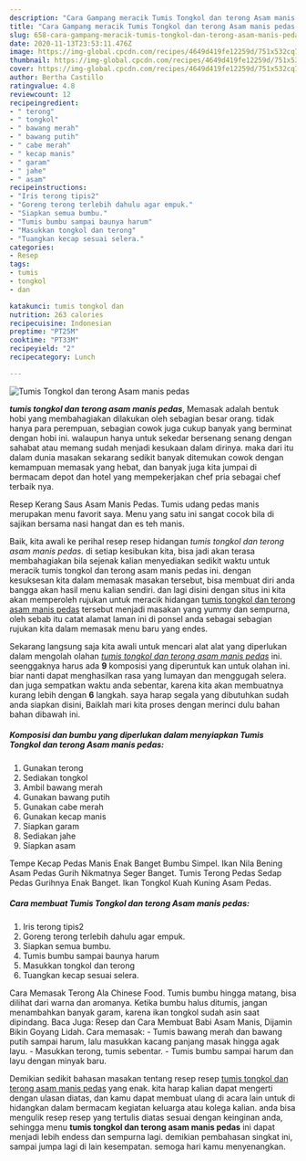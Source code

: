 ```yaml
---
description: "Cara Gampang meracik Tumis Tongkol dan terong Asam manis pedas yang Lezat Sekali"
title: "Cara Gampang meracik Tumis Tongkol dan terong Asam manis pedas yang Lezat Sekali"
slug: 658-cara-gampang-meracik-tumis-tongkol-dan-terong-asam-manis-pedas-yang-lezat-sekali
date: 2020-11-13T23:53:11.476Z
image: https://img-global.cpcdn.com/recipes/4649d419fe12259d/751x532cq70/tumis-tongkol-dan-terong-asam-manis-pedas-foto-resep-utama.jpg
thumbnail: https://img-global.cpcdn.com/recipes/4649d419fe12259d/751x532cq70/tumis-tongkol-dan-terong-asam-manis-pedas-foto-resep-utama.jpg
cover: https://img-global.cpcdn.com/recipes/4649d419fe12259d/751x532cq70/tumis-tongkol-dan-terong-asam-manis-pedas-foto-resep-utama.jpg
author: Bertha Castillo
ratingvalue: 4.8
reviewcount: 12
recipeingredient:
- " terong"
- " tongkol"
- " bawang merah"
- " bawang putih"
- " cabe merah"
- " kecap manis"
- " garam"
- " jahe"
- " asam"
recipeinstructions:
- "Iris terong tipis2"
- "Goreng terong terlebih dahulu agar empuk."
- "Siapkan semua bumbu."
- "Tumis bumbu sampai baunya harum"
- "Masukkan tongkol dan terong"
- "Tuangkan kecap sesuai selera."
categories:
- Resep
tags:
- tumis
- tongkol
- dan

katakunci: tumis tongkol dan 
nutrition: 263 calories
recipecuisine: Indonesian
preptime: "PT25M"
cooktime: "PT33M"
recipeyield: "2"
recipecategory: Lunch

---
```



![Tumis Tongkol dan terong Asam manis pedas](https://img-global.cpcdn.com/recipes/4649d419fe12259d/751x532cq70/tumis-tongkol-dan-terong-asam-manis-pedas-foto-resep-utama.jpg)

<b><i>tumis tongkol dan terong asam manis pedas</i></b>, Memasak adalah bentuk hobi yang membahagiakan dilakukan oleh sebagian besar orang. tidak hanya para perempuan, sebagian cowok juga cukup banyak yang berminat dengan hobi ini. walaupun hanya untuk sekedar bersenang senang dengan sahabat atau memang sudah menjadi kesukaan dalam dirinya. maka dari itu dalam dunia masakan sekarang sedikit banyak ditemukan cowok dengan kemampuan memasak yang hebat, dan banyak juga kita jumpai di bermacam depot dan hotel yang mempekerjakan chef pria sebagai chef terbaik nya.

Resep Kerang Saus Asam Manis Pedas. Tumis udang pedas manis merupakan menu favorit saya. Menu yang satu ini sangat cocok bila di sajikan bersama nasi hangat dan es teh manis.

Baik, kita awali ke perihal resep resep hidangan <i>tumis tongkol dan terong asam manis pedas</i>. di setiap kesibukan kita, bisa jadi akan terasa membahagiakan bila sejenak kalian menyediakan sedikit waktu untuk meracik tumis tongkol dan terong asam manis pedas ini. dengan kesuksesan kita dalam memasak masakan tersebut, bisa membuat diri anda bangga akan hasil menu kalian sendiri. dan lagi disini dengan situs ini kita akan memperoleh rujukan untuk meracik hidangan <u>tumis tongkol dan terong asam manis pedas</u> tersebut menjadi masakan yang yummy dan sempurna, oleh sebab itu catat alamat laman ini di ponsel anda sebagai sebagian rujukan kita dalam memasak menu baru yang endes.


Sekarang langsung saja kita awali untuk mencari alat alat yang diperlukan dalam mengolah olahan <u><i>tumis tongkol dan terong asam manis pedas</i></u> ini. seenggaknya harus ada <b>9</b> komposisi yang diperuntuk kan untuk olahan ini. biar nanti dapat menghasilkan rasa yang lumayan dan menggugah selera. dan juga sempatkan waktu anda sebentar, karena kita akan membuatnya kurang lebih dengan <b>6</b> langkah. saya harap segala yang dibutuhkan sudah anda siapkan disini, Baiklah mari kita proses dengan merinci dulu bahan bahan dibawah ini.

<!--inarticleads1-->

##### Komposisi dan bumbu yang diperlukan dalam menyiapkan Tumis Tongkol dan terong Asam manis pedas:

1. Gunakan  terong
1. Sediakan  tongkol
1. Ambil  bawang merah
1. Gunakan  bawang putih
1. Gunakan  cabe merah
1. Gunakan  kecap manis
1. Siapkan  garam
1. Sediakan  jahe
1. Siapkan  asam


Tempe Kecap Pedas Manis Enak Banget Bumbu Simpel. Ikan Nila Bening Asam Pedas Gurih Nikmatnya Seger Banget. Tumis Terong Pedas Sedap Pedas Gurihnya Enak Banget. Ikan Tongkol Kuah Kuning Asam Pedas. 

<!--inarticleads2-->

##### Cara membuat Tumis Tongkol dan terong Asam manis pedas:

1. Iris terong tipis2
1. Goreng terong terlebih dahulu agar empuk.
1. Siapkan semua bumbu.
1. Tumis bumbu sampai baunya harum
1. Masukkan tongkol dan terong
1. Tuangkan kecap sesuai selera.


Cara Memasak Terong Ala Chinese Food. Tumis bumbu hingga matang, bisa dilihat dari warna dan aromanya. Ketika bumbu halus ditumis, jangan menambahkan banyak garam, karena ikan tongkol sudah asin saat dipindang. Baca Juga: Resep dan Cara Membuat Babi Asam Manis, Dijamin Bikin Goyang Lidah. Cara memasak: - Tumis bawang merah dan bawang putih sampai harum, lalu masukkan kacang panjang masak hingga agak layu. - Masukkan terong, tumis sebentar. - Tumis bumbu sampai harum dan layu dengan minyak baru. 

Demikian sedikit bahasan masakan tentang resep resep <u>tumis tongkol dan terong asam manis pedas</u> yang enak. kita harap kalian dapat mengerti dengan ulasan diatas, dan kamu dapat membuat ulang di acara lain untuk di hidangkan dalam bermacam kegiatan keluarga atau kolega kalian. anda bisa mengulik resep resep yang tertulis diatas sesuai dengan keinginan anda, sehingga menu <b>tumis tongkol dan terong asam manis pedas</b> ini dapat menjadi lebih endess dan sempurna lagi. demikian pembahasan singkat ini, sampai jumpa lagi di lain kesempatan. semoga hari kamu menyenangkan.
